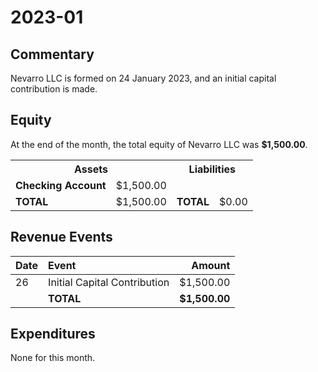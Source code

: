 # 2023-01

## Commentary

Nevarro LLC is formed on 24 January 2023, and an initial capital contribution is
made.

## Equity

At the end of the month, the total equity of Nevarro LLC was **$1,500.00**.

<table>
  <tr>
    <th colspan="2"><b>Assets</b></th>
    <th colspan="2"><b>Liabilities</b></th>
  </tr>
  <tr>
    <td><b>Checking Account</b></td>
    <td>$1,500.00</td>
    <td></td>
    <td></td>
  </tr>
  <tr>
    <td><b>TOTAL</b></td>
    <td>$1,500.00</td>
    <td><b>TOTAL</b></td>
    <td>$0.00</td>
  </tr>
</table>

## Revenue Events

| **Date** | **Event**                    |    **Amount** |
| :------- | :--------------------------- | ------------: |
| 26       | Initial Capital Contribution |     $1,500.00 |
|          | **TOTAL**                    | **$1,500.00** |

## Expenditures

None for this month.
